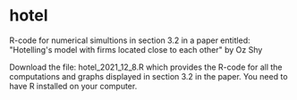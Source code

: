 # hotel
R-code for numerical simultions in section 3.2 in a paper entitled:
"Hotelling's model with firms located close to each other"
by Oz Shy

Download the file: hotel_2021_12_8.R which provides the R-code for all the computations and graphs displayed in section 3.2 in the paper. 
You need to have R installed on your computer. 
